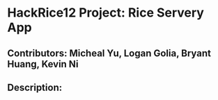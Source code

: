 # HackRice12 Project: Rice Servery App

## Contributors: Micheal Yu, Logan Golia, Bryant Huang, Kevin Ni

## Description:
